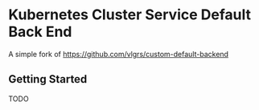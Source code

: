 # Kubernetes Cluster Service Default Back End
A simple fork of https://github.com/vlgrs/custom-default-backend

## Getting Started
TODO

